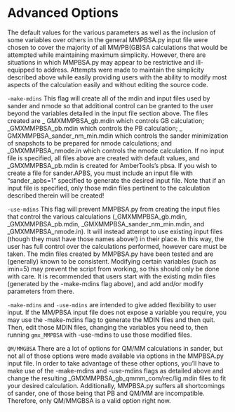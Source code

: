 # Advanced Options

The default values for the various parameters as well as the inclusion of some variables over others in the general
MMPBSA.py input file were chosen to cover the majority of all MM/PB(GB)SA calculations that would be attempted while
maintaining maximum simplicity. However, there are situations in which MMPBSA.py may appear to be restrictive and
ill-equipped to address. Attempts were made to maintain the simplicity described above while easily providing users with
the ability to modify most aspects of the calculation easily and without editing the source code.

`-make-mdins` This flag will create all of the mdin and input files used by sander and nmode so that additional control
can be granted to the user beyond the variables detailed in the input file section above. The files created are _
GMXMMPBSA_gb.mdin which controls GB calculation; _GMXMMPBSA_pb.mdin which controls the PB calculation; _
GMXMMPBSA_sander_nm_min.mdin which controls the sander minimization of snapshots to be prepared for nmode calculations;
and _GMXMMPBSA_nmode.in which controls the nmode calculation. If no input file is specified, all files above are created
with default values, and _GMXMMPBSA_pb.mdin is created for AmberTools’s pbsa. If you wish to create a file for
sander.APBS, you must include an input file with “sander_apbs=1” specified to generate the desired input file. Note that
if an input file is specified, only those mdin files pertinent to the calculation described therein will be created!

`-use-mdins` This flag will prevent MMPBSA.py from creating the input files that control the various calculations
(_GMXMMPBSA_gb.mdin, _GMXMMPBSA_pb.mdin, _GMXMMPBSA_sander_nm_min.mdin, and _GMXMMPBSA_nmode.in). It will instead
attempt to use existing input files (though they must have those names above!) in their place. In this way, the user has
full control over the calculations performed, however care must be taken. The mdin files created by MMPBSA.py have been
tested and are (generally) known to be consistent. Modifying certain variables (such as imin=5)
may prevent the script from working, so this should only be done with care. It is recommended that users start with the
existing mdin files (generated by the -make-mdins flag above), and add and/or modify parameters from there.

`-make-mdins` and `-use-mdins` are intended to give added flexibility to user input. If the MM/PBSA input file does not
expose a variable you require, you may use the -make-mdins flag to generate the MDIN files and then quit. Then, edit
those MDIN files, changing the variables you need to, then running `gmx_MMPBSA` with -use-mdins to use those modified
files.

`QM/MMGBSA` There are a lot of options for QM/MM calculations in sander, but not all of those options were made
available via options in the MMPBSA.py input file. In order to take advantage of these other options, you’ll have to
make use of the -make-mdins and -use-mdins flags as detailed above and change the resulting
_GMXMMPBSA_gb_qmmm_com/rec/lig.mdin files to fit your desired calculation. Additionally, MMPBSA.py suffers all
shortcomings of sander, one of those being that PB and QM/MM are incompatible. Therefore, only QM/MMGBSA is a valid
option right now.